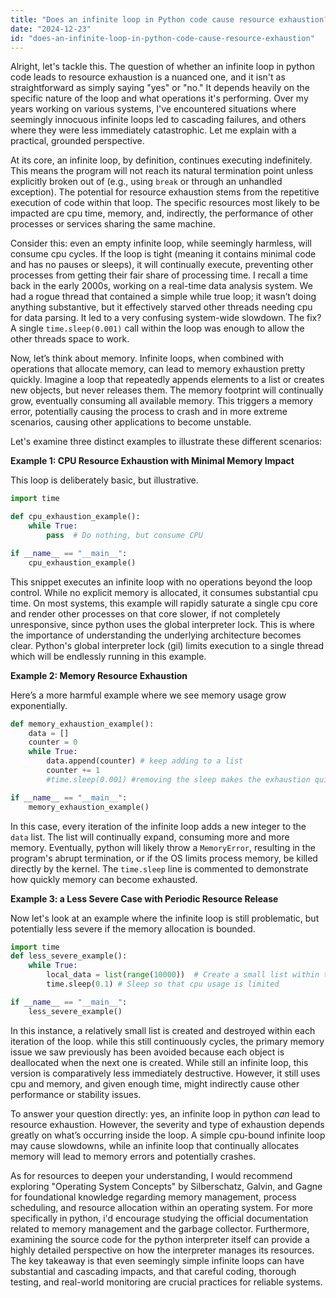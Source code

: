 ```yaml
---
title: "Does an infinite loop in Python code cause resource exhaustion?"
date: "2024-12-23"
id: "does-an-infinite-loop-in-python-code-cause-resource-exhaustion"
---
```


Alright, let's tackle this. The question of whether an infinite loop in python code leads to resource exhaustion is a nuanced one, and it isn't as straightforward as simply saying "yes" or "no." It depends heavily on the specific nature of the loop and what operations it's performing. Over my years working on various systems, I've encountered situations where seemingly innocuous infinite loops led to cascading failures, and others where they were less immediately catastrophic. Let me explain with a practical, grounded perspective.

At its core, an infinite loop, by definition, continues executing indefinitely. This means the program will not reach its natural termination point unless explicitly broken out of (e.g., using `break` or through an unhandled exception). The potential for resource exhaustion stems from the repetitive execution of code within that loop. The specific resources most likely to be impacted are cpu time, memory, and, indirectly, the performance of other processes or services sharing the same machine.

Consider this: even an empty infinite loop, while seemingly harmless, will consume cpu cycles. If the loop is tight (meaning it contains minimal code and has no pauses or sleeps), it will continually execute, preventing other processes from getting their fair share of processing time. I recall a time back in the early 2000s, working on a real-time data analysis system. We had a rogue thread that contained a simple while true loop; it wasn’t doing anything substantive, but it effectively starved other threads needing cpu for data parsing. It led to a very confusing system-wide slowdown. The fix? A single `time.sleep(0.001)` call within the loop was enough to allow the other threads space to work.

Now, let’s think about memory. Infinite loops, when combined with operations that allocate memory, can lead to memory exhaustion pretty quickly. Imagine a loop that repeatedly appends elements to a list or creates new objects, but never releases them. The memory footprint will continually grow, eventually consuming all available memory. This triggers a memory error, potentially causing the process to crash and in more extreme scenarios, causing other applications to become unstable.

Let's examine three distinct examples to illustrate these different scenarios:

**Example 1: CPU Resource Exhaustion with Minimal Memory Impact**

This loop is deliberately basic, but illustrative.

```python
import time

def cpu_exhaustion_example():
    while True:
        pass  # Do nothing, but consume CPU

if __name__ == "__main__":
    cpu_exhaustion_example()
```

This snippet executes an infinite loop with no operations beyond the loop control. While no explicit memory is allocated, it consumes substantial cpu time. On most systems, this example will rapidly saturate a single cpu core and render other processes on that core slower, if not completely unresponsive, since python uses the global interpreter lock. This is where the importance of understanding the underlying architecture becomes clear. Python's global interpreter lock (gil) limits execution to a single thread which will be endlessly running in this example.

**Example 2: Memory Resource Exhaustion**

Here’s a more harmful example where we see memory usage grow exponentially.

```python
def memory_exhaustion_example():
    data = []
    counter = 0
    while True:
        data.append(counter) # keep adding to a list
        counter += 1
        #time.sleep(0.001) #removing the sleep makes the exhaustion quicker

if __name__ == "__main__":
    memory_exhaustion_example()
```

In this case, every iteration of the infinite loop adds a new integer to the `data` list. The list will continually expand, consuming more and more memory. Eventually, python will likely throw a `MemoryError`, resulting in the program's abrupt termination, or if the OS limits process memory, be killed directly by the kernel. The `time.sleep` line is commented to demonstrate how quickly memory can become exhausted.

**Example 3: a Less Severe Case with Periodic Resource Release**

Now let's look at an example where the infinite loop is still problematic, but potentially less severe if the memory allocation is bounded.

```python
import time
def less_severe_example():
    while True:
        local_data = list(range(10000))  # Create a small list within the loop
        time.sleep(0.1) # Sleep so that cpu usage is limited

if __name__ == "__main__":
    less_severe_example()
```

In this instance, a relatively small list is created and destroyed within each iteration of the loop. while this still continuously cycles, the primary memory issue we saw previously has been avoided because each object is deallocated when the next one is created. While still an infinite loop, this version is comparatively less immediately destructive. However, it still uses cpu and memory, and given enough time, might indirectly cause other performance or stability issues.

To answer your question directly: yes, an infinite loop in python *can* lead to resource exhaustion. However, the severity and type of exhaustion depends greatly on what’s occurring inside the loop. A simple cpu-bound infinite loop may cause slowdowns, while an infinite loop that continually allocates memory will lead to memory errors and potentially crashes.

As for resources to deepen your understanding, I would recommend exploring "Operating System Concepts" by Silberschatz, Galvin, and Gagne for foundational knowledge regarding memory management, process scheduling, and resource allocation within an operating system. For more specifically in python, i'd encourage studying the official documentation related to memory management and the garbage collector. Furthermore, examining the source code for the python interpreter itself can provide a highly detailed perspective on how the interpreter manages its resources. The key takeaway is that even seemingly simple infinite loops can have substantial and cascading impacts, and that careful coding, thorough testing, and real-world monitoring are crucial practices for reliable systems.
